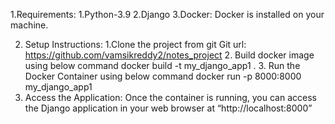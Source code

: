 1.Requirements:
	1.Python-3.9
	2.Django
	3.Docker: Docker is installed on your machine. 

2. Setup Instructions:
	1.Clone the project from git
		Git url: https://github.com/vamsikreddy2/notes_project
	2. Build docker image using below command
		docker build -t my_django_app1 .
	3. Run the Docker Container using below command
		docker run -p 8000:8000 my_django_app1
3. Access the Application:
Once the container is running, you can access the Django application in your web browser at “http://localhost:8000”
